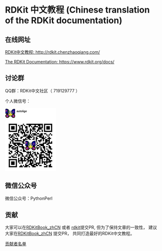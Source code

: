 # RDKit 中文教程 (Chinese translation of the RDKit documentation)


## 在线网址
[RDKit中文教程: http://rdkit.chenzhaoqiang.com/ ](http://rdkit.chenzhaoqiang.com/)

[The RDKit Documentation: https://www.rdkit.org/docs/ ](https://www.rdkit.org/docs/)

## 讨论群
QQ群：RDKit中文社区（ 719129777 ） 

个人微信号：

![个人微信号](./wx.jpg)

## 微信公众号

微信公众号：PythonPerl 

## 贡献

大家可以在[RDKitBook_zhCN](https://github.com/autodataming/RDKitBook_zhCN) 
或者 [rdkit](https://github.com/rdkit/rdkit)提交PR, 
但为了保持文章的一致性，
建议大家在[RDKitBook_zhCN](https://github.com/autodataming/RDKitBook_zhCN) 提交PR，
共同打造最好的RDKit中文教程。

[贡献者名单](./CONTRIBUTORS.md)

